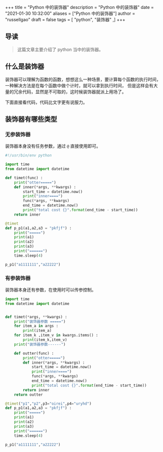 +++
title = "Python 中的装饰器"
description = "Python 中的装饰器"
date = "2021-01-30 10:32:00"
aliases = ["Python 中的装饰器"]
author = "russellgao"
draft = false
tags = [
    "python",
    "装饰器"
,]
+++

## 导读
>这篇文章主要介绍了 python 当中的装饰器。
>

## 什么是装饰器
装饰器可以理解为函数的函数，想想这么一种场景，要计算每个函数的执行时间，一种解决方法是在每个函数中做个计时，就可以拿到执行时间，
但是这样会有大量的冗余代码，显然是不可取的，这时候装饰器就派上用场了。

下面直接看代码，代码比文字更有说服力。

## 装饰器有哪些类型
### 无参装饰器
装饰器本身没有任务参数，通过 `@` 直接使用即可。

```python
#!/usr/bin/env python

import time
from datetime import datetime

def timet(func) :
    print("otter=====")
    def inner(*args, **kwargs) :
        start_time = datetime.now()
        print("inner====")
        func(*args, **kwargs)
        end_time = datetime.now()
        print("total cost {}".format(end_time - start_time))
    return inner

@timet
def p_p1(a1,a2,a3 = "pkfjf") :
    print("=====")
    print(a1)
    print(a2)
    print(a3)
    print("======")
    time.sleep(4)

p_p1("a1111111","a22222")
```

### 有参装饰器
装饰器本身还有参数，在使用时可以传参控制。

```python
import time
from datetime import datetime


def timet(*args, **kwargs) :
    print("装饰器参数 =====")
    for item_a in args :
        print(item_a)
    for item_k ,item_v in kwargs.items() :
        print(item_k,item_v)
    print("装饰器参数------")

    def outter(func) :
        print("otter=====")
        def inner(*args, **kwargs) :
            start_time = datetime.now()
            print("inner====")
            func(*args, **kwargs)
            end_time = datetime.now()
            print("total cost {}".format(end_time - start_time))
        return inner
    return outter

@timet("p1","p2",p3="oirei",p4="uryhd")
def p_p1(a1,a2,a3 = "pkfjf") :
    print("=====")
    print(a1)
    print(a2)
    print(a3)
    print("======")
    time.sleep(4)

p_p1("a1111111","a22222")
```


